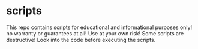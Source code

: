 # scripts
This repo contains scripts for educational and informational purposes only! no warranty or guarantees at all!
Use at your own risk! Some scripts are destructive! Look into the code before executing the scripts.
